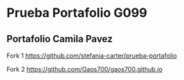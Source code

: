 # Prueba Portafolio G099

## Portafolio Camila Pavez

Fork 1
https://github.com/stefania-carter/prueba-portafolio

Fork 2
https://github.com/Gaos700/gaos700.github.io
